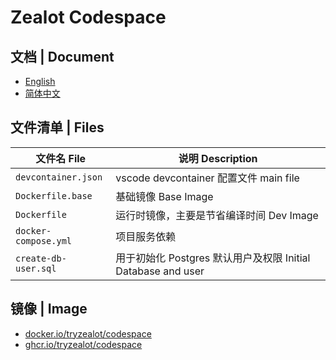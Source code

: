 # Zealot Codespace

## 文档 | Document

- [English](https://zealot.ews.im/docs/contributing-guide/local-development/devcontainer)
- [简体中文](https://zealot.ews.im/zh-Hans/docs/contributing-guide/local-development/devcontainer)

## 文件清单 | Files

文件名 File | 说明 Description
---|---
`devcontainer.json` | vscode devcontainer 配置文件 main file
`Dockerfile.base` | 基础镜像 Base Image
`Dockerfile` | 运行时镜像，主要是节省编译时间 Dev Image
`docker-compose.yml` | 项目服务依赖 
`create-db-user.sql` | 用于初始化 Postgres 默认用户及权限 Initial Database and user

## 镜像 | Image

- [docker.io/tryzealot/codespace](https://hub.docker.com/r/tryzealot/codespace)
- [ghcr.io/tryzealot/codespace](https://github.com/tryzealot/zealot/pkgs/container/codespace)
